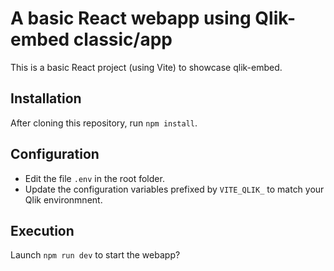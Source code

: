 # A basic React webapp using Qlik-embed classic/app

This is a basic React project (using Vite) to showcase qlik-embed.

## Installation

After cloning this repository, run `npm install`.

## Configuration

- Edit the file `.env` in the root folder.
- Update the configuration variables prefixed by `VITE_QLIK_` to match your Qlik environmnent.

## Execution

Launch `npm run dev` to start the webapp?
